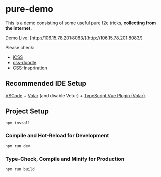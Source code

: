 # pure-demo

This is a demo consisting of some useful pure f2e tricks, **collecting from the Internet.**

Demo Live: [http://106.15.78.201:8083/](http://106.15.78.201:8083/)

Please check:

+ [iCSS](https://github.com/chokcoco/iCSS)
+ [css-doodle](https://css-doodle.com/)
+ [CSS-Inspriration](https://chokcoco.github.io/CSS-Inspiration/#/)

## Recommended IDE Setup

[VSCode](https://code.visualstudio.com/) + [Volar](https://marketplace.visualstudio.com/items?itemName=johnsoncodehk.volar) (and disable Vetur) + [TypeScript Vue Plugin (Volar)](https://marketplace.visualstudio.com/items?itemName=johnsoncodehk.vscode-typescript-vue-plugin).

## Project Setup

```sh
npm install
```

### Compile and Hot-Reload for Development

```sh
npm run dev
```

### Type-Check, Compile and Minify for Production

```sh
npm run build
```

